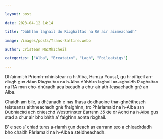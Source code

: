 ```yaml
---

layout: post

date: 2023-04-12 14:14

title: "Dùbhlan laghail do Riaghaltas na RA air ainmeachadh"

image: /images/posts/Trans-Saltire.webp

author: Crìstean MacMhìcheil

categories: ["Alba", "Breatainn", "Lagh", "Poileataigs"]

---
```


Dh’ainmich Prìomh-mhinistear na h-Alba, Humza Yousaf, gu h-oifigeil an-diugh gun dèan Riaghaltas na h-Alba dùbhlan laghail an-aghaidh Riaghaltas na RA mun cho-dhùnadh aca bacadh a chur air ath-leasachadh gnè an Alba.

Chaidh am bile, a dhèanadh e nas fhasa do dhaoine thar-ghnèitheach teisteanas aithneachadh gnè fhaighinn, tro Phàrlamaid na h-Alba san Dùbhlachd ach chleachd Westminster Earrann 35 de dh’Achd na h-Alba gus stad a chur air bho bhith a’ faighinn aonta rìoghail.

B’ e seo a’ chiad turas a-riamh gun deach an earrann seo a chleachdadh bho chaidh Pàrlamaid na h-Alba a stèidheachadh.
